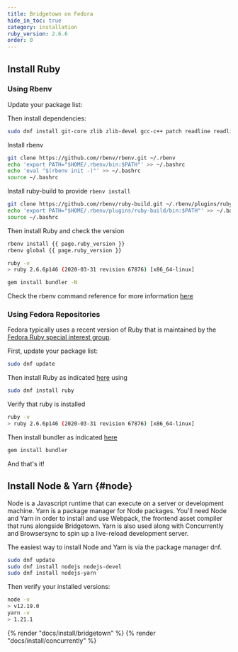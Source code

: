 ```yaml
---
title: Bridgetown on Fedora
hide_in_toc: true
category: installation
ruby_version: 2.6.6
order: 0
---
```


## Install Ruby

### Using Rbenv

Update your package list:

Then install dependencies:

```sh
sudo dnf install git-core zlib zlib-devel gcc-c++ patch readline readline-devel libyaml-devel libffi-devel openssl-devel make bzip2 autoconf automake libtool bison curl sqlite-devel
```
Install rbenv

```sh
git clone https://github.com/rbenv/rbenv.git ~/.rbenv
echo 'export PATH="$HOME/.rbenv/bin:$PATH"' >> ~/.bashrc
echo 'eval "$(rbenv init -)"' >> ~/.bashrc
source ~/.bashrc
```

Install ruby-build to provide `rbenv install`
```sh
git clone https://github.com/rbenv/ruby-build.git ~/.rbenv/plugins/ruby-build
echo 'export PATH="$HOME/.rbenv/plugins/ruby-build/bin:$PATH"' >> ~/.bashrc
source ~/.bashrc
```
Then install Ruby and check the version
```sh
rbenv install {{ page.ruby_version }}
rbenv global {{ page.ruby_version }}

ruby -v
> ruby 2.6.6p146 (2020-03-31 revision 67876) [x86_64-linux]

gem install bundler -N
````

Check the rbenv command reference for more information [here](https://github.com/rbenv/rbenv#command-reference)


### Using Fedora Repositories

Fedora typically uses a recent version of Ruby that is maintained by the 
[Fedora Ruby special interest group](https://fedoraproject.org/wiki/SIGs/Ruby).

First, update your package list:

```sh
sudo dnf update
```

Then install Ruby as indicated [here](https://developer.fedoraproject.org/tech/languages/ruby/ruby-installation.html) using

```sh
sudo dnf install ruby
```

Verify that ruby is installed

```sh
ruby -v
> ruby 2.6.6p146 (2020-03-31 revision 67876) [x86_64-linux]
```
Then install bundler as indicated [here](https://developer.fedoraproject.org/tech/languages/ruby/bundler-installation.html)

```sh
gem install bundler
```

And that's it! 

## Install Node & Yarn {#node}

Node is a Javascript runtime that can execute on a server or development machine. Yarn
is a package manager for Node packages. You'll need Node and Yarn in order to install
and use Webpack, the frontend asset compiler that runs alongside Bridgetown. Yarn is
also used along with Concurrently and Browsersync to spin up a live-reload development
server.

The easiest way to install Node and Yarn is via the package manager dnf.

```sh
sudo dnf update
sudo dnf install nodejs nodejs-devel
sudo dnf install nodejs-yarn
```

Then verify your installed versions:

```sh
node -v
> v12.19.0
yarn -v
> 1.21.1
```


{% render "docs/install/bridgetown" %}
{% render "docs/install/concurrently" %}
